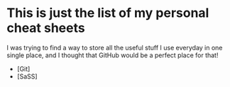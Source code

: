 # This is just the list of my personal cheat sheets
I was trying to find a way to store all the useful stuff I use everyday in one single place, and I thought that GitHub would be a perfect place for that!

- [Git]
- [SaSS]
